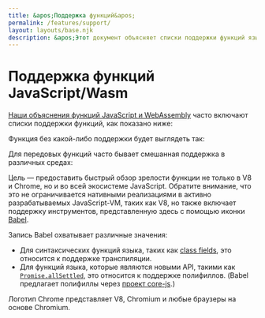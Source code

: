 ```yaml
---
title: &apos;Поддержка функций&apos;
permalink: /features/support/
layout: layouts/base.njk
description: &apos;Этот документ объясняет списки поддержки функций языка JavaScript и WebAssembly, используемые на сайте V8.&apos;
---
```

# Поддержка функций JavaScript/Wasm

[Наши объяснения функций JavaScript и WebAssembly](/features) часто включают списки поддержки функций, как показано ниже:

<feature-support chrome="71"
                 firefox="65"
                 safari="12"
                 nodejs="12"
                 babel="yes"></feature-support>

Функция без какой-либо поддержки будет выглядеть так:

<feature-support chrome="no"
                 firefox="no"
                 safari="no"
                 nodejs="no"
                 babel="no"></feature-support>

Для передовых функций часто бывает смешанная поддержка в различных средах:

<feature-support chrome="partial"
                 firefox="yes"
                 safari="yes"
                 nodejs="no"
                 babel="yes"></feature-support>

Цель — предоставить быстрый обзор зрелости функции не только в V8 и Chrome, но и во всей экосистеме JavaScript. Обратите внимание, что это не ограничивается нативными реализациями в активно разрабатываемых JavaScript-VM, таких как V8, но также включает поддержку инструментов, представленную здесь с помощью иконки [Babel](https://babeljs.io/).

<!--truncate-->
Запись Babel охватывает различные значения:

- Для синтаксических функций языка, таких как [class fields](/features/class-fields), это относится к поддержке транспиляции.
- Для функций языка, которые являются новыми API, такими как [`Promise.allSettled`](/features/promise-combinators#promise.allsettled), это относится к поддержке полифиллов. (Babel предлагает полифиллы через [проект core-js](https://github.com/zloirock/core-js).)

Логотип Chrome представляет V8, Chromium и любые браузеры на основе Chromium.
